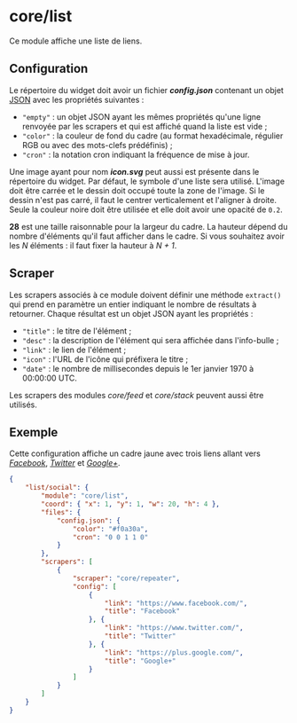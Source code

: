 # core/list

Ce module affiche une liste de liens.

## Configuration

Le répertoire du widget doit avoir un fichier ***config.json*** contenant un
objet
[JSON](https://www.json.org/json-fr.html "JavaScript Object Notation") avec les
propriétés suivantes :

- `"empty"` : un objet JSON ayant les mêmes propriétés qu'une ligne renvoyée par
  les scrapers et qui est affiché quand la liste est vide ;
- `"color"` : la couleur de fond du cadre (au format hexadécimale, régulier RGB
  ou avec des mots-clefs prédéfinis) ;
- `"cron"` : la notation cron indiquant la fréquence de mise à jour.

Une image ayant pour nom ***icon.svg*** peut aussi est présente dans le
répertoire du widget. Par défaut, le symbole d'une liste sera utilisé. L'image
doit être carrée et le dessin doit occupé toute la zone de l'image. Si le dessin
n'est pas carré, il faut le centrer verticalement et l'aligner à droite. Seule
la couleur noire doit être utilisée et elle doit avoir une opacité de `0.2`.

**28** est une taille raisonnable pour la largeur du cadre. La hauteur dépend
du nombre d'éléments qu'il faut afficher dans le cadre. Si vous souhaitez
avoir les *N* éléments : il faut fixer la hauteur à *N + 1*.

## Scraper

Les scrapers associés à ce module doivent définir une méthode `extract()` qui
prend en paramètre un entier indiquant le nombre de résultats à retourner.
Chaque résultat est un objet JSON ayant les propriétés :

- `"title"` : le titre de l'élément ;
- `"desc"` : la description de l'élément qui sera affichée dans l'info-bulle ;
- `"link"` : le lien de l'élément ;
- `"icon"` : l'URL de l'icône qui préfixera le titre ;
- `"date"` : le nombre de millisecondes depuis le 1er janvier 1970 à 00:00:00
  UTC.

Les scrapers des modules *core/feed* et *core/stack* peuvent aussi être
utilisés.

## Exemple

Cette configuration affiche un cadre jaune avec trois liens allant vers
*[Facebook](https://www.facebook.com/)*, *[Twitter](https://www.twitter.com/)*
et *[Google+](https://plus.google.com/)*.

```JSON
{
    "list/social": {
        "module": "core/list",
        "coord": { "x": 1, "y": 1, "w": 20, "h": 4 },
        "files": {
            "config.json": {
                "color": "#f0a30a",
                "cron": "0 0 1 1 0"
            }
        },
        "scrapers": [
            {
                "scraper": "core/repeater",
                "config": [
                    {
                        "link": "https://www.facebook.com/",
                        "title": "Facebook"
                    }, {
                        "link": "https://www.twitter.com/",
                        "title": "Twitter"
                    }, {
                        "link": "https://plus.google.com/",
                        "title": "Google+"
                    }
                ]
            }
        ]
    }
}
```
